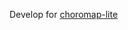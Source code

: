 Develop for [choromap-lite](https://github.com/datasciencecampus/community-visualizations/tree/main/choromap-lite)
